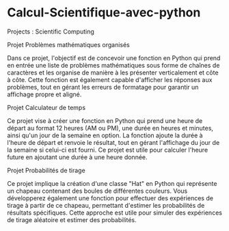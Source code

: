# Calcul-Scientifique-avec-python

Projects : Scientific Computing

Projet Problèmes mathématiques organisés

Dans ce projet, l'objectif est de concevoir une fonction en Python qui prend en entrée une liste de problèmes mathématiques sous forme de chaînes de caractères et les organise de manière à les présenter verticalement et côte à côte. Cette fonction est également capable d'afficher les réponses aux problèmes, tout en gérant les erreurs de formatage pour garantir un affichage propre et aligné.

Projet Calculateur de temps

Ce projet vise à créer une fonction en Python qui prend une heure de départ au format 12 heures (AM ou PM), une durée en heures et minutes, ainsi qu'un jour de la semaine en option. La fonction ajoute la durée à l'heure de départ et renvoie le résultat, tout en gérant l'affichage du jour de la semaine si celui-ci est fourni. Ce projet est utile pour calculer l'heure future en ajoutant une durée à une heure donnée.

Projet Probabilités de tirage

Ce projet implique la création d'une classe "Hat" en Python qui représente un chapeau contenant des boules de différentes couleurs. Vous développerez également une fonction pour effectuer des expériences de tirage à partir de ce chapeau, permettant d'estimer les probabilités de résultats spécifiques. Cette approche est utile pour simuler des expériences de tirage aléatoire et estimer des probabilités.
